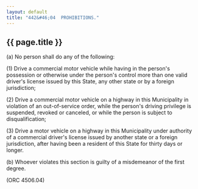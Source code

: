 ```yaml
---
layout: default
title: "442&#46;04  PROHIBITIONS."
---
```


{{ page.title }}
----------------

(a) No person shall do any of the following:

(1) Drive a commercial motor vehicle while having in the person's possession or otherwise under the person's control more than one valid driver's license issued by this State, any other state or by a foreign jurisdiction;

(2) Drive a commercial motor vehicle on a highway in this Municipality in violation of an out-of-service order, while the person's driving privilege is suspended, revoked or canceled, or while the person is subject to disqualification;

(3) Drive a motor vehicle on a highway in this Municipality under authority of a commercial driver's license issued by another state or a foreign jurisdiction, after having been a resident of this State for thirty days or longer.

(b) Whoever violates this section is guilty of a misdemeanor of the first degree.

(ORC 4506.04)